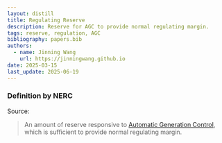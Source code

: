 ```yaml
---
layout: distill
title: Regulating Reserve
description: Reserve for AGC to provide normal regulating margin.
tags: reserve, regulation, AGC
bibliography: papers.bib
authors:
  - name: Jinning Wang
    url: https://jinningwang.github.io
date: 2025-03-15
last_update: 2025-06-19
---
```


### Definition by NERC

Source: <d-cite key="nerc2024glossary"></d-cite>

> An amount of reserve responsive to [Automatic Generation Control](/wiki/automatic-generation-control), which is sufficient to provide normal regulating margin.
